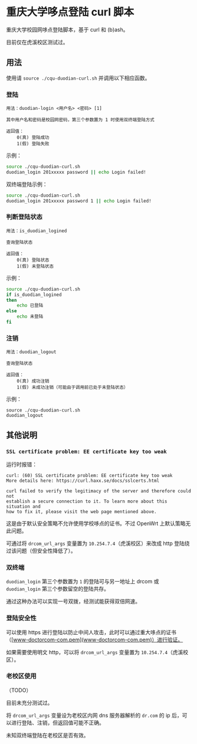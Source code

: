 # 重庆大学哆点登陆 curl 脚本

重庆大学校园网哆点登陆脚本，基于 curl 和 (b)ash。

目前仅在虎溪校区测试过。

## 用法

使用请 `source ./cqu-duodian-curl.sh` 并调用以下相应函数。

### 登陆
```
用法：duodian-login <用户名> <密码> [1]

其中用户名和密码是校园网密码，第三个参数置为 1 时使用双终端登陆方式

返回值：
    0(真) 登陆成功
    1(假) 登陆失败
```

示例：

``` bash
source ./cqu-duodian-curl.sh
duodian_login 201xxxxx password || echo Login failed!
```

双终端登陆示例：

``` bash
source ./cqu-duodian-curl.sh
duodian_login 201xxxxx password 1 || echo Login failed!
```

### 判断登陆状态
```
用法：is_duodian_logined

查询登陆状态

返回值：
    0(真) 登陆状态
    1(假) 未登陆状态
```

示例：

``` bash
source ./cqu-duodian-curl.sh
if is_duodian_logined
then
    echo 已登陆
else
    echo 未登陆
fi
```

### 注销
```
用法：duodian_logout

查询登陆状态

返回值：
    0(真) 成功注销
    1(假) 未成功注销（可能由于调用前已处于未登陆状态）
```

示例：

```
source ./cqu-duodian-curl.sh
duodian_logout
```

## 其他说明

### `SSL certificate problem: EE certificate key too weak`

运行时报错：

```
curl: (60) SSL certificate problem: EE certificate key too weak
More details here: https://curl.haxx.se/docs/sslcerts.html

curl failed to verify the legitimacy of the server and therefore could not
establish a secure connection to it. To learn more about this situation and
how to fix it, please visit the web page mentioned above.
```

这是由于默认安全策略不允许使用学校哆点的证书。不过 OpenWrt 上默认策略无此问题。

可通过将 `drcom_url_args` 变量置为 `10.254.7.4`（虎溪校区）来改成 http 登陆绕过该问题（但安全性降低了）。

### 双终端

`duodian_login` 第三个参数置为 `1` 的登陆可与另一地址上 drcom 或 `duodian_login` 第三个参数留空的登陆共存。

通过这种办法可以实现一号双拨，经测试能获得双倍网速。

### 登陆安全性

可以使用 https 进行登陆以防止中间人攻击，此时可以通过重大哆点的证书（[www-doctorcom-com.pem](www-doctorcom-com.pem)）进行验证。

如果需要使用明文 http，可以将 `drcom_url_args` 变量置为 `10.254.7.4`（虎溪校区）。

### 老校区使用

（TODO）

目前未充分测试过。

将 `drcom_url_args` 变量设为老校区内网 dns 服务器解析的 `dr.com` 的 ip 后，可以进行登陆、注销，但返回值可能不正确。

未知双终端登陆在老校区是否有效。
